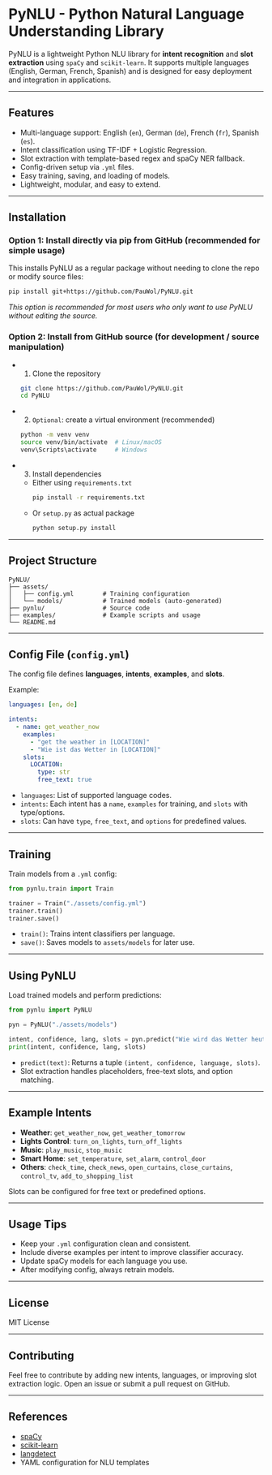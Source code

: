 # PyNLU - Python Natural Language Understanding Library

PyNLU is a lightweight Python NLU library for **intent recognition** and **slot extraction** using `spaCy` and `scikit-learn`. It supports multiple languages (English, German, French, Spanish) and is designed for easy deployment and integration in applications.

---

## Features

* Multi-language support: English (`en`), German (`de`), French (`fr`), Spanish (`es`).
* Intent classification using TF-IDF + Logistic Regression.
* Slot extraction with template-based regex and spaCy NER fallback.
* Config-driven setup via `.yml` files.
* Easy training, saving, and loading of models.
* Lightweight, modular, and easy to extend.

---

## Installation

### Option 1: Install directly via pip from GitHub (recommended for simple usage)

This installs PyNLU as a regular package without needing to clone the repo or modify source files:

```bash
pip install git+https://github.com/PauWol/PyNLU.git
```

*This option is recommended for most users who only want to use PyNLU without editing the source.*


### Option 2: Install from GitHub source (for development / source manipulation)

- 1. Clone the repository
  ```bash
  git clone https://github.com/PauWol/PyNLU.git
  cd PyNLU
  ```
- 2. `Optional`: create a virtual environment (recommended)
  ```bash
  python -m venv venv
  source venv/bin/activate  # Linux/macOS
  venv\Scripts\activate     # Windows
  ```
- 3. Install dependencies
  - Either using `requirements.txt`
    ```bash
    pip install -r requirements.txt
    ```
  - Or `setup.py` as actual package
     ```bash
    python setup.py install
    ```



---

## Project Structure

```
PyNLU/
├── assets/
│   ├── config.yml        # Training configuration
│   └── models/           # Trained models (auto-generated)
├── pynlu/                # Source code
├── examples/             # Example scripts and usage
└── README.md
```

---

## Config File (`config.yml`)

The config file defines **languages**, **intents**, **examples**, and **slots**.

Example:

```yaml
languages: [en, de]

intents:
  - name: get_weather_now
    examples:
      - "get the weather in [LOCATION]"
      - "Wie ist das Wetter in [LOCATION]"
    slots:
      LOCATION:
        type: str
        free_text: true
```

* `languages`: List of supported language codes.
* `intents`: Each intent has a `name`, `examples` for training, and `slots` with type/options.
* `slots`: Can have `type`, `free_text`, and `options` for predefined values.

---

## Training

Train models from a `.yml` config:

```python
from pynlu.train import Train

trainer = Train("./assets/config.yml")
trainer.train()
trainer.save()
```

* `train()`: Trains intent classifiers per language.
* `save()`: Saves models to `assets/models` for later use.

---

## Using PyNLU

Load trained models and perform predictions:

```python
from pynlu import PyNLU

pyn = PyNLU("./assets/models")

intent, confidence, lang, slots = pyn.predict("Wie wird das Wetter heute in London")
print(intent, confidence, lang, slots)
```

* `predict(text)`: Returns a tuple `(intent, confidence, language, slots)`.
* Slot extraction handles placeholders, free-text slots, and option matching.

---

## Example Intents

* **Weather**: `get_weather_now`, `get_weather_tomorrow`
* **Lights Control**: `turn_on_lights`, `turn_off_lights`
* **Music**: `play_music`, `stop_music`
* **Smart Home**: `set_temperature`, `set_alarm`, `control_door`
* **Others**: `check_time`, `check_news`, `open_curtains`, `close_curtains`, `control_tv`, `add_to_shopping_list`

Slots can be configured for free text or predefined options.

---

## Usage Tips

* Keep your `.yml` configuration clean and consistent.
* Include diverse examples per intent to improve classifier accuracy.
* Update spaCy models for each language you use.
* After modifying config, always retrain models.

---

## License

MIT License

---

## Contributing

Feel free to contribute by adding new intents, languages, or improving slot extraction logic. Open an issue or submit a pull request on GitHub.

---

## References

* [spaCy](https://spacy.io/)
* [scikit-learn](https://scikit-learn.org/)
* [langdetect](https://pypi.org/project/langdetect/)
* YAML configuration for NLU templates
